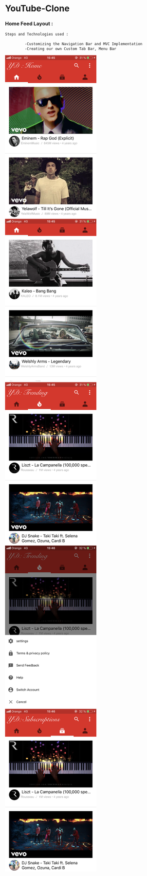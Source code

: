 # YouTube-Clone


<h3>Home Feed Layout :</h3>

    Steps and Technologies used :
     
             -Customizing the Navigation Bar and MVC Implementation
             -Creating our own Custom Tab Bar, Menu Bar

<img src="https://github.com/YassineDaoudi/YouTube-Clone/blob/master/IMG_0192.png" width="300"> <img src="https://github.com/YassineDaoudi/YouTube-Clone/blob/master/IMG_0193.png" width="300"> <img src="https://github.com/YassineDaoudi/YouTube-Clone/blob/master/IMG_0194.png" width="300"> <img src="https://github.com/YassineDaoudi/YouTube-Clone/blob/master/IMG_0195.png" width="300"> <img src="https://github.com/YassineDaoudi/YouTube-Clone/blob/master/IMG_0196.png" width="300">
